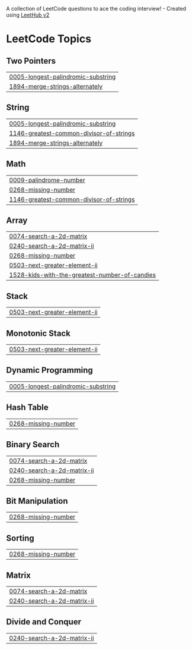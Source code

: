 A collection of LeetCode questions to ace the coding interview! - Created using [LeetHub v2](https://github.com/arunbhardwaj/LeetHub-2.0)
<!---LeetCode Topics Start-->
# LeetCode Topics
## Two Pointers
|  |
| ------- |
| [0005-longest-palindromic-substring](https://github.com/SilverStark18/LeetCode--DSA-Amar/tree/master/0005-longest-palindromic-substring) |
| [1894-merge-strings-alternately](https://github.com/SilverStark18/LeetCode--DSA-Amar/tree/master/1894-merge-strings-alternately) |
## String
|  |
| ------- |
| [0005-longest-palindromic-substring](https://github.com/SilverStark18/LeetCode--DSA-Amar/tree/master/0005-longest-palindromic-substring) |
| [1146-greatest-common-divisor-of-strings](https://github.com/SilverStark18/LeetCode--DSA-Amar/tree/master/1146-greatest-common-divisor-of-strings) |
| [1894-merge-strings-alternately](https://github.com/SilverStark18/LeetCode--DSA-Amar/tree/master/1894-merge-strings-alternately) |
## Math
|  |
| ------- |
| [0009-palindrome-number](https://github.com/SilverStark18/LeetCode--DSA-Amar/tree/master/0009-palindrome-number) |
| [0268-missing-number](https://github.com/SilverStark18/LeetCode--DSA-Amar/tree/master/0268-missing-number) |
| [1146-greatest-common-divisor-of-strings](https://github.com/SilverStark18/LeetCode--DSA-Amar/tree/master/1146-greatest-common-divisor-of-strings) |
## Array
|  |
| ------- |
| [0074-search-a-2d-matrix](https://github.com/SilverStark18/LeetCode--DSA-Amar/tree/master/0074-search-a-2d-matrix) |
| [0240-search-a-2d-matrix-ii](https://github.com/SilverStark18/LeetCode--DSA-Amar/tree/master/0240-search-a-2d-matrix-ii) |
| [0268-missing-number](https://github.com/SilverStark18/LeetCode--DSA-Amar/tree/master/0268-missing-number) |
| [0503-next-greater-element-ii](https://github.com/SilverStark18/LeetCode--DSA-Amar/tree/master/0503-next-greater-element-ii) |
| [1528-kids-with-the-greatest-number-of-candies](https://github.com/SilverStark18/LeetCode--DSA-Amar/tree/master/1528-kids-with-the-greatest-number-of-candies) |
## Stack
|  |
| ------- |
| [0503-next-greater-element-ii](https://github.com/SilverStark18/LeetCode--DSA-Amar/tree/master/0503-next-greater-element-ii) |
## Monotonic Stack
|  |
| ------- |
| [0503-next-greater-element-ii](https://github.com/SilverStark18/LeetCode--DSA-Amar/tree/master/0503-next-greater-element-ii) |
## Dynamic Programming
|  |
| ------- |
| [0005-longest-palindromic-substring](https://github.com/SilverStark18/LeetCode--DSA-Amar/tree/master/0005-longest-palindromic-substring) |
## Hash Table
|  |
| ------- |
| [0268-missing-number](https://github.com/SilverStark18/LeetCode--DSA-Amar/tree/master/0268-missing-number) |
## Binary Search
|  |
| ------- |
| [0074-search-a-2d-matrix](https://github.com/SilverStark18/LeetCode--DSA-Amar/tree/master/0074-search-a-2d-matrix) |
| [0240-search-a-2d-matrix-ii](https://github.com/SilverStark18/LeetCode--DSA-Amar/tree/master/0240-search-a-2d-matrix-ii) |
| [0268-missing-number](https://github.com/SilverStark18/LeetCode--DSA-Amar/tree/master/0268-missing-number) |
## Bit Manipulation
|  |
| ------- |
| [0268-missing-number](https://github.com/SilverStark18/LeetCode--DSA-Amar/tree/master/0268-missing-number) |
## Sorting
|  |
| ------- |
| [0268-missing-number](https://github.com/SilverStark18/LeetCode--DSA-Amar/tree/master/0268-missing-number) |
## Matrix
|  |
| ------- |
| [0074-search-a-2d-matrix](https://github.com/SilverStark18/LeetCode--DSA-Amar/tree/master/0074-search-a-2d-matrix) |
| [0240-search-a-2d-matrix-ii](https://github.com/SilverStark18/LeetCode--DSA-Amar/tree/master/0240-search-a-2d-matrix-ii) |
## Divide and Conquer
|  |
| ------- |
| [0240-search-a-2d-matrix-ii](https://github.com/SilverStark18/LeetCode--DSA-Amar/tree/master/0240-search-a-2d-matrix-ii) |
<!---LeetCode Topics End-->